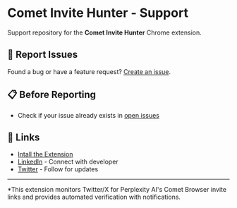 # Comet Invite Hunter - Support

  Support repository for the **Comet Invite Hunter**
  Chrome extension.

  ## 🐛 Report Issues

  Found a bug or have a feature request? [Create an 
  issue](../../issues/new).

  ## 📋 Before Reporting

  - Check if your issue already exists in [open 
  issues](../../issues)

  ## 🔗 Links

  - [Intall the Extension](https://dub.sh/getcomet?utm_source=github_getcomet-support_README)
  - [LinkedIn](https://linkedin.com/in/anjantalatam) - Connect with
  developer
  - [Twitter](https://twitter.com/anjantalatam) - Follow for updates

  ---

  *This extension monitors Twitter/X for Perplexity AI's 
  Comet Browser invite links and provides automated 
  verification with notifications.
